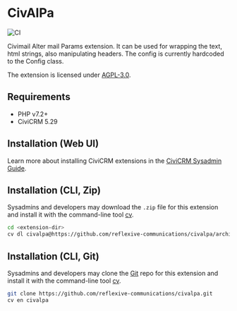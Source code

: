 # CivAlPa

![CI](https://github.com/reflexive-communications/civalpa/workflows/CI/badge.svg)

Civimail Alter mail Params extension. It can be used for wrapping the text, html strings, also manipulating headers. The config is currently hardcoded to the Config class.

The extension is licensed under [AGPL-3.0](LICENSE.txt).

## Requirements

* PHP v7.2+
* CiviCRM 5.29

## Installation (Web UI)

Learn more about installing CiviCRM extensions in the [CiviCRM Sysadmin Guide](https://docs.civicrm.org/sysadmin/en/latest/customize/extensions/).

## Installation (CLI, Zip)

Sysadmins and developers may download the `.zip` file for this extension and
install it with the command-line tool [cv](https://github.com/civicrm/cv).

```bash
cd <extension-dir>
cv dl civalpa@https://github.com/reflexive-communications/civalpa/archive/master.zip
```

## Installation (CLI, Git)

Sysadmins and developers may clone the [Git](https://en.wikipedia.org/wiki/Git) repo for this extension and
install it with the command-line tool [cv](https://github.com/civicrm/cv).

```bash
git clone https://github.com/reflexive-communications/civalpa.git
cv en civalpa
```

